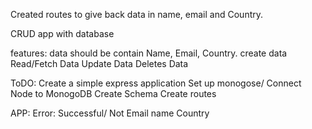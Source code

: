 Created routes to give back data in name, email and Country.


CRUD app with database

features:
data should be contain Name, Email, Country.
    create data
    Read/Fetch Data
    Update Data
    Deletes Data

ToDO:
Create a simple express application
Set up monogose/ Connect Node to MonogoDB
Create Schema
Create routes


APP:
    Error: Successful/ Not
    Email
    name
    Country